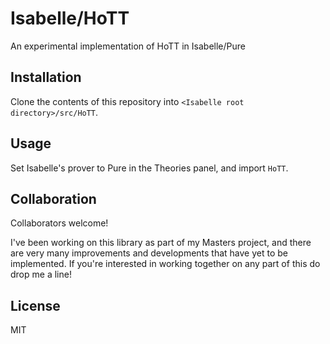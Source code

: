 # Isabelle/HoTT
An experimental implementation of HoTT in Isabelle/Pure

## Installation
Clone the contents of this repository into `<Isabelle root directory>/src/HoTT`.

## Usage
Set Isabelle's prover to Pure in the Theories panel, and import `HoTT`.

## Collaboration
Collaborators welcome!

I've been working on this library as part of my Masters project, and there are very many improvements and developments that have yet to be implemented.
If you're interested in working together on any part of this do drop me a line!

## License
MIT

